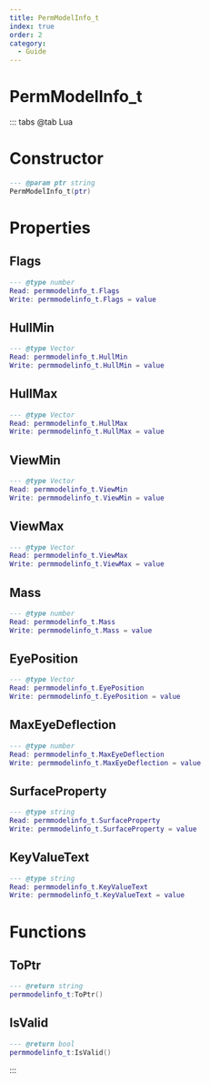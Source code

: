 ```yaml
---
title: PermModelInfo_t
index: true
order: 2
category:
  - Guide
---
```


# PermModelInfo_t

::: tabs
@tab Lua
# Constructor
```lua
--- @param ptr string
PermModelInfo_t(ptr)
```
# Properties
## Flags 
```lua
--- @type number
Read: permmodelinfo_t.Flags
Write: permmodelinfo_t.Flags = value
```
## HullMin 
```lua
--- @type Vector
Read: permmodelinfo_t.HullMin
Write: permmodelinfo_t.HullMin = value
```
## HullMax 
```lua
--- @type Vector
Read: permmodelinfo_t.HullMax
Write: permmodelinfo_t.HullMax = value
```
## ViewMin 
```lua
--- @type Vector
Read: permmodelinfo_t.ViewMin
Write: permmodelinfo_t.ViewMin = value
```
## ViewMax 
```lua
--- @type Vector
Read: permmodelinfo_t.ViewMax
Write: permmodelinfo_t.ViewMax = value
```
## Mass 
```lua
--- @type number
Read: permmodelinfo_t.Mass
Write: permmodelinfo_t.Mass = value
```
## EyePosition 
```lua
--- @type Vector
Read: permmodelinfo_t.EyePosition
Write: permmodelinfo_t.EyePosition = value
```
## MaxEyeDeflection 
```lua
--- @type number
Read: permmodelinfo_t.MaxEyeDeflection
Write: permmodelinfo_t.MaxEyeDeflection = value
```
## SurfaceProperty 
```lua
--- @type string
Read: permmodelinfo_t.SurfaceProperty
Write: permmodelinfo_t.SurfaceProperty = value
```
## KeyValueText 
```lua
--- @type string
Read: permmodelinfo_t.KeyValueText
Write: permmodelinfo_t.KeyValueText = value
```
# Functions
## ToPtr
```lua
--- @return string
permmodelinfo_t:ToPtr()
```
## IsValid
```lua
--- @return bool
permmodelinfo_t:IsValid()
```

:::